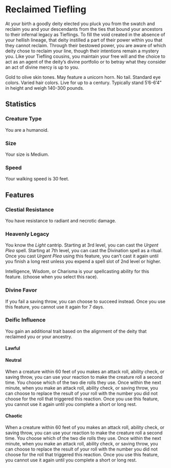 # Reclaimed Tiefling

At your birth a goodly deity elected you pluck you from the swatch and reclaim you and your descendants from the ties that bound your ancestors to their infernal legacy as Tieflings. To fill the void created in the absence of your hellish lineage, that deity instilled a part of their power within you that they cannot reclaim. Through their bestowed power, you are aware of which deity chose to reclaim your line, though their intentions remain a mystery you. Like your Tiefling cousins, you maintain your free will and the choice to act as an agent of the deity’s divine portfolio or to betray what they consider an act of divine mercy is up to you.

Gold to olive skin tones. May feature a unicorn horn. No tail. Standard eye colors. Varied hair colors. Live for up to a century. Typically stand 5’6-6’4” in height and weigh 140-300 pounds.

## Statistics

### Creature Type

You are a humanoid.

### Size

Your size is Medium.

### Speed

Your walking speed is 30 feet.

## Features

### Clestial Resistance 

You have resistance to radiant and necrotic damage.

### Heavenly Legacy

You know the *Light* cantrip. Starting at 3rd level, you can cast the *Urgent Plea* spell. Starting at 7th level, you can cast the Divination spell as a ritual. Once you cast *Urgent Plea* using this feature, you can’t cast it again until you finish a long rest unless you expend a spell slot of 2nd level or higher.

Intelligence, Wisdom, or Charisma is your spellcasting ability for this feature. (choose when you select this race).

### Divine Favor

If you fail a saving throw, you can choose to succeed instead. Once you use this feature, you cannot use it again for 7 days.

### Deific Influence

You gain an additional trait based on the alignment of the deity that reclaimed you or your ancestry.

#### Lawful

#### Neutral

When a creature within 60 feet of you makes an attack roll, ability check, or saving throw, you can use your reaction to make the creature roll a second time. You choose which of the two die rolls they use. Once within the next minute, when you make an attack roll, ability check, or saving throw, you can choose to replace the result of your roll with the number you did not choose for the roll that triggered this reaction. Once you use this feature, you cannot use it again until you complete a short or long rest.

#### Chaotic

When a creature within 60 feet of you makes an attack roll, ability check, or saving throw, you can use your reaction to make the creature roll a second time. You choose which of the two die rolls they use. Once within the next minute, when you make an attack roll, ability check, or saving throw, you can choose to replace the result of your roll with the number you did not choose for the roll that triggered this reaction. Once you use this feature, you cannot use it again until you complete a short or long rest.
